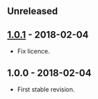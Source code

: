 ## Unreleased

## [1.0.1] - 2018-02-04
- Fix licence.

## 1.0.0 - 2018-02-04
- First stable revision.

[1.0.1]: https://github.com/themichaelhall/bluemvc-website/compare/v1.0.0...v1.0.1